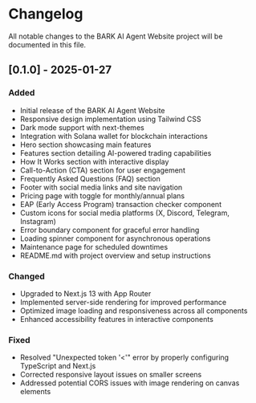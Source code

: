 # Changelog

All notable changes to the BARK AI Agent Website project will be documented in this file.

## [0.1.0] - 2025-01-27

### Added
- Initial release of the BARK AI Agent Website
- Responsive design implementation using Tailwind CSS
- Dark mode support with next-themes
- Integration with Solana wallet for blockchain interactions
- Hero section showcasing main features
- Features section detailing AI-powered trading capabilities
- How It Works section with interactive display
- Call-to-Action (CTA) section for user engagement
- Frequently Asked Questions (FAQ) section
- Footer with social media links and site navigation
- Pricing page with toggle for monthly/annual plans
- EAP (Early Access Program) transaction checker component
- Custom icons for social media platforms (X, Discord, Telegram, Instagram)
- Error boundary component for graceful error handling
- Loading spinner component for asynchronous operations
- Maintenance page for scheduled downtimes
- README.md with project overview and setup instructions

### Changed
- Upgraded to Next.js 13 with App Router
- Implemented server-side rendering for improved performance
- Optimized image loading and responsiveness across all components
- Enhanced accessibility features in interactive components

### Fixed
- Resolved "Unexpected token '<'" error by properly configuring TypeScript and Next.js
- Corrected responsive layout issues on smaller screens
- Addressed potential CORS issues with image rendering on canvas elements

